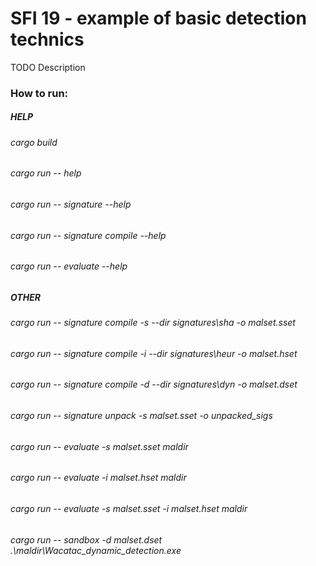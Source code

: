 # SFI 19 - example of basic detection technics

TODO Description

### How to run:
##### HELP
###### cargo build
###### cargo run -- help
###### cargo run -- signature --help
###### cargo run -- signature compile --help
###### cargo run -- evaluate --help

##### OTHER
###### cargo run -- signature compile -s --dir signatures\sha -o malset.sset
###### cargo run -- signature compile -i --dir signatures\heur -o malset.hset
###### cargo run -- signature compile -d --dir signatures\dyn -o malset.dset
###### cargo run -- signature unpack -s malset.sset -o unpacked_sigs

###### cargo run -- evaluate -s malset.sset maldir
###### cargo run -- evaluate -i malset.hset maldir
###### cargo run -- evaluate -s malset.sset -i malset.hset maldir

###### cargo run -- sandbox -d malset.dset .\maldir\Wacatac_dynamic_detection.exe